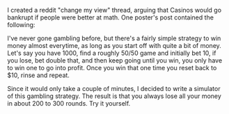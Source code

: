 I created a reddit "change my view" thread, arguing that Casinos would go bankrupt if people were better at math.
One poster's post contained the following:


I've never gone gambling before, but there's a fairly simple strategy to win money almost everytime, as long as you start off with quite a bit of money.
Let's say you have 1000, find a roughly 50/50 game and initially bet 10, if you lose, bet double that, and then keep going until you win, you only have to win one to go into profit. Once you win that one time you reset back to $10, rinse and repeat.


Since it would only take a couple of minutes, I decided to write a simulator of this gambling strategy. The result is that you always lose all your money in about 200 to 300 rounds. Try it yourself. 
